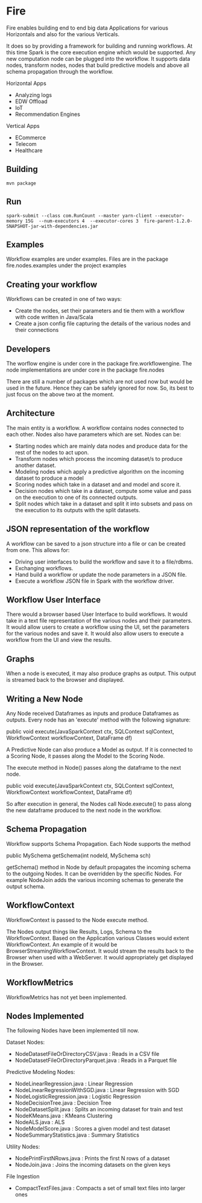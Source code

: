 # Fire

Fire enables building end to end big data Applications for various Horizontals and also for the various Verticals.

It does so by providing a framework for building and running workflows. At this time Spark is the core execution
engine which would be supported. Any new computation node can be plugged into the workflow. It supports data nodes,
transform nodes, nodes that build predictive models and above all schema propagation through the workflow.

Horizontal Apps

  * Analyzing logs
  * EDW Offload
  * IoT
  * Recommendation Engines

Vertical Apps

  * ECommerce
  * Telecom
  * Healthcare

## Building

	mvn package


## Run

	spark-submit --class com.RunCount --master yarn-client --executor-memory 15G  --num-executors 4  --executor-cores 3  fire-parent-1.2.0-SNAPSHOT-jar-with-dependencies.jar

## Examples

Workflow examples are under examples. Files are in the package fire.nodes.examples under the project examples


## Creating your workflow

Workflows can be created in one of two ways:

* Create the nodes, set their parameters and tie them with a workflow with code written in Java/Scala
* Create a json config file capturing the details of the various nodes and their connections

## Developers

The worflow engine is under core in the package fire.workflowengine.
The node implementations are under core in the package fire.nodes

There are still a number of packages which are not used now but would be used in the future. Hence they can be safely ignored for now.
So, its best to just focus on the above two at the moment.


## Architecture

The main entity is a workflow. A workflow contains nodes connected to each other. Nodes also have parameters
which are set. Nodes can be:

* Starting nodes which are mainly data nodes and produce data for the rest of the nodes to act upon.
* Transform nodes which process the incoming dataset/s to produce another dataset.
* Modeling nodes which apply a predictive algorithm on the incoming dataset to produce a model
* Scoring nodes which take in a dataset and and model and score it.
* Decision nodes which take in a dataset, compute some value and pass on the execution to one of its connected outputs.
* Split nodes which take in a dataset and split it into subsets and pass on the execution to its outputs with the split datasets.

## JSON representation of the workflow

A workflow can be saved to a json structure into a file or can be created from one. This allows for:

* Driving user interfaces to build the workflow and save it to a file/rdbms.
* Exchanging workflows.
* Hand build a workflow or update the node parameters in a JSON file.
* Execute a workflow JSON file in Spark with the workflow driver.

## Workflow User Interface

There would a browser based User Interface to build workflows. It would take in a text file representation of the various nodes and their parameters.
It would allow users to create a workflow using the UI, set the parameters for the various nodes and save it.
It would also allow users to execute a workflow from the UI and view the results.

## Graphs

When a node is executed, it may also produce graphs as output. This output is streamed back to the browser and displayed.


## Writing a New Node

Any Node received Dataframes as inputs and produce Dataframes as outputs. Every node has an 'execute' method with the
following signature:

public void execute(JavaSparkContext ctx, SQLContext sqlContext, WorkflowContext workflowContext, DataFrame df)

A Predictive Node can also produce a Model as output. If it is connected to a Scoring Node, it passes along the Model
to the Scoring Node.


The execute method in Node() passes along the dataframe to the next node.

public void execute(JavaSparkContext ctx, SQLContext sqlContext, WorkflowContext workflowContext, DataFrame df)

So after execution in general, the Nodes call Node.execute() to pass along the new dataframe produced to the next node
in the workflow.

## Schema Propagation

Workflow supports Schema Propagation. Each Node supports the method

public MySchema getSchema(int nodeId, MySchema sch)


getSchema() method in Node by default propagates the incoming schema to the outgoing Nodes. It can be overridden by
the specific Nodes. For example NodeJoin adds the various incoming schemas to generate the output schema.


## WorkflowContext

WorkflowContext is passed to the Node execute method.

The Nodes output things like Results, Logs, Schema to the WorkflowContext. Based on the Application various Classes
would extent WorkflowContext. An example of it would be BrowserStreamingWorkflowContext. It would stream the results
back to the Browser when used with a WebServer. It would appropriately get displayed in the Browser.

## WorkflowMetrics

WorkflowMetrics has not yet been implemented.

## Nodes Implemented

The following Nodes have been implemented till now.

Dataset Nodes:

* NodeDatasetFileOrDirectoryCSV.java : Reads in a CSV file
* NodeDatasetFileOrDirectoryParquet.java : Reads in a Parquet file


Predictive Modeling Nodes:

* NodeLinearRegression.java : Linear Regression
* NodeLinearRegressionWithSGD.java : Linear Regression with SGD
* NodeLogisticRegression.java : Logistic Regression
* NodeDecisionTree.java : Decision Tree
* NodeDatasetSplit.java : Splits an incoming dataset for train and test
* NodeKMeans.java : KMeans Clustering
* NodeALS.java : ALS
* NodeModelScore.java : Scores a given model and test dataset
* NodeSummaryStatistics.java : Summary Statistics

Utility Nodes:

* NodePrintFirstNRows.java : Prints the first N rows of a dataset
* NodeJoin.java : Joins the incoming datasets on the given keys

File Ingestion
* CompactTextFiles.java : Compacts a set of small text files into larger ones







